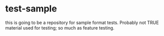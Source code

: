 # test-sample
this is going to be a repository for sample format tests.  Probably not TRUE material used for testing; so much as feature testing.
